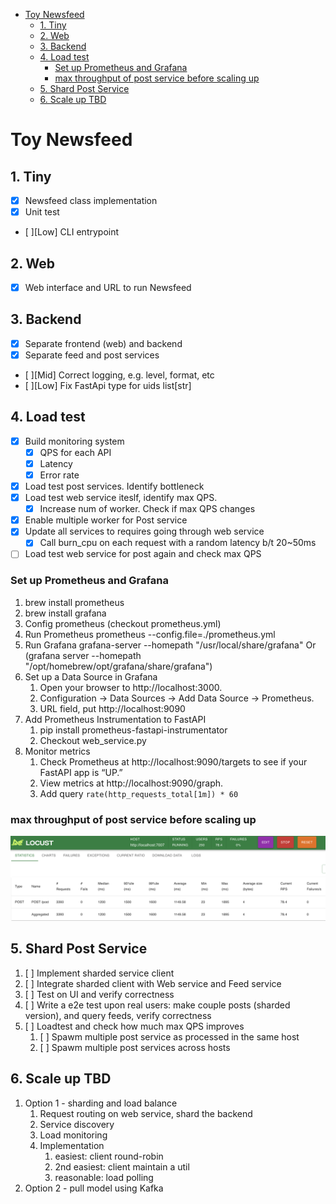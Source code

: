 - [Toy Newsfeed](#toy-newsfeed)
  - [1. Tiny](#1-tiny)
  - [2. Web](#2-web)
  - [3. Backend](#3-backend)
  - [4. Load test](#4-load-test)
    - [Set up Prometheus and Grafana](#set-up-prometheus-and-grafana)
    - [max throughput of post service before scaling up](#max-throughput-of-post-service-before-scaling-up)
  - [5. Shard Post Service](#5-shard-post-service)
  - [6. Scale up TBD](#6-scale-up-tbd)

# Toy Newsfeed

## 1. Tiny
- [x] Newsfeed class implementation
- [x] Unit test 
- [ ][Low] CLI entrypoint

## 2. Web
- [x] Web interface and URL to run Newsfeed

## 3. Backend
- [x] Separate frontend (web) and backend
- [x] Separate feed and post services
- [ ][Mid] Correct logging, e.g. level, format, etc
- [ ][Low] Fix FastApi type for uids list[str] 

## 4. Load test
- [x] Build monitoring system
  - [x] QPS for each API
  - [x] Latency
  - [x] Error rate
- [x] Load test post services. Identify bottleneck
- [x] Load test web service iteslf, identify max QPS. 
  - [x] Increase num of worker. Check if max QPS changes
- [x] Enable multiple worker for Post service
- [x] Update all services to requires going through web service
  - [x] Call burn_cpu on each request with a random latency b/t 20~50ms
- [ ] Load test web service for post again and check max QPS

### Set up Prometheus and Grafana
1. brew install prometheus
2. brew install grafana
3. Config prometheus (checkout prometheus.yml)
4. Run Prometheus
  prometheus --config.file=./prometheus.yml
5. Run Grafana
  grafana-server --homepath "/usr/local/share/grafana"
  Or (grafana server --homepath "/opt/homebrew/opt/grafana/share/grafana")
6. Set up a Data Source in Grafana
   1. Open your browser to http://localhost:3000.
   2. Configuration → Data Sources → Add Data Source → Prometheus.
   3. URL field, put http://localhost:9090
7. Add Prometheus Instrumentation to FastAPI
   1. pip install prometheus-fastapi-instrumentator
   2. Checkout web_service.py
8. Monitor metrics
   1. Check Prometheus at http://localhost:9090/targets to see if your FastAPI app is “UP.”
   2. View metrics at http://localhost:9090/graph.
   3. Add query `rate(http_requests_total[1m]) * 60`

### max throughput of post service before scaling up
![max throughput of post service before scaling up](image.png)

## 5. Shard Post Service
1. [ ] Implement sharded service client
2. [ ] Integrate sharded client with Web service and Feed service
3. [ ] Test on UI and verify correctness
4. [ ] Write a e2e test upon real users: make couple posts (sharded version), and query feeds, verify correctness
5. [ ] Loadtest and check how much max QPS improves
   1. [ ] Spawm multiple post service as processed in the same host
   2. [ ] Spawm multiple post services across hosts

## 6. Scale up TBD
1. Option 1 - sharding and load balance
   1. Request routing on web service, shard the backend
   2. Service discovery
   3. Load monitoring
   4. Implementation
      1. easiest: client round-robin
      2. 2nd easiest: client maintain a util
      3. reasonable: load polling
2. Option 2 - pull model using Kafka
